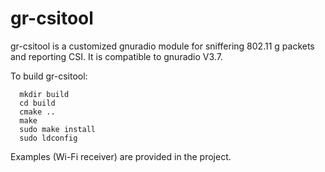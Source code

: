 # gr-csitool
gr-csitool is a customized gnuradio module for sniffering 802.11 g packets and reporting CSI. It is compatible to gnuradio V3.7.

To build gr-csitool:

~~~
  mkdir build
  cd build
  cmake ..
  make
  sudo make install
  sudo ldconfig
~~~

Examples (Wi-Fi receiver) are provided in the project.
